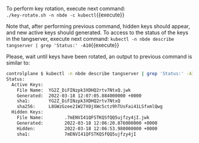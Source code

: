 To perform key rotation, execute next command:  
`./key-rotate.sh -n nbde -c kubectl`{{execute}}

Note that, after performing previous command, hidden keys should appear, and new active keys should generated.
To access to the status of the keys in the tangserver, execute next command:
`kubectl -n nbde describe tangserver | grep 'Status:' -A10`{{execute}}

Please, wait until keys have been rotated, an output to previous command is similar to:  
```bash
controlplane $ kubectl -n nbde describe tangserver | grep 'Status:' -A10
Status:
  Active Keys:
    File Name:  YG2Z_DiFINzpk3XDHQ2rtv7NtxQ.jwk
    Generated:  2022-03-18 12:07:05.884000000 +0000
    sha1:       YG2Z_DiFINzpk3XDHQ2rtv7NtxQ
    sha256:     L8GWzGzee21W27XOjXWc5ctz9hTUsFai41LSfxmlQwg
  Hidden Keys:
    File Name:        .7mENVI41QFSTKQSfQQ5ujfzy4jI.jwk
    Generated:        2022-03-18 12:06:20.876000000 +0000
    Hidden:           2022-03-18 12:06:53.980000000 +0000
    sha1:             7mENVI41QFSTKQSfQQ5ujfzy4jI
```

